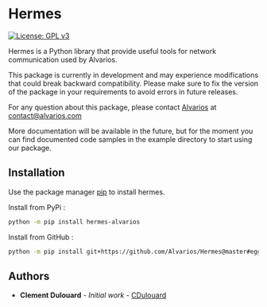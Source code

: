 # Hermes
[![License: GPL v3](https://img.shields.io/badge/License-GPLv3-blue.svg)](https://www.gnu.org/licenses/gpl-3.0)

Hermes is a Python library that provide useful tools for network communication used by Alvarios.  

This package is currently in development and may experience modifications that could break backward compatibility.
Please make sure to fix the version of the package in your requirements to avoid errors in future releases.

For any question about this package, please contact [Alvarios](https://alvarios.com) at [contact@alvarios.com](mailto:contact@alvarios.com)

More documentation will be available in the future, but for the moment you can find documented code samples
in the example directory to start using our package.

## Installation

Use the package manager [pip](https://pip.pypa.io/en/stable/) to install hermes.

Install from PyPi : 
```bash
python -m pip install hermes-alvarios
```  

Install from GitHub : 
```bash
python -m pip install git+https://github.com/Alvarios/Hermes@master#egg=Hermes
```

## Authors

* **Clement Dulouard** - *Initial work* - [CDulouard](https://github.com/CDulouard)
